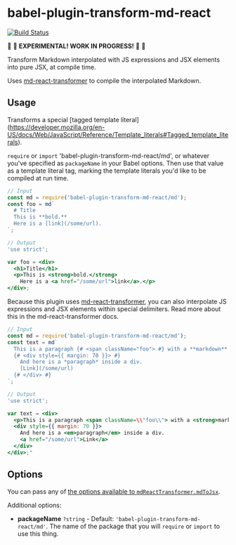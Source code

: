 # babel-plugin-transform-md-react

[![Build Status](https://travis-ci.org/mapbox/babel-plugin-transform-md-react.svg?branch=master)](https://travis-ci.org/mapbox/babel-plugin-transform-md-react)

🚧 🚧 **EXPERIMENTAL! WORK IN PROGRESS!** 🚧 🚧

Transform Markdown interpolated with JS expressions and JSX elements into pure JSX, at compile time.

Uses [md-react-transformer](https://github.com/mapbox/md-react-transformer) to compile the interpolated Markdown.

## Usage

Transforms a special [tagged template literal] (https://developer.mozilla.org/en-US/docs/Web/JavaScript/Reference/Template_literals#Tagged_template_literals).

`require` or `import` 'babel-plugin-transform-md-react/md', or whatever you've specified as `packageName` in your Babel options.
Then use that value as a template literal tag, marking the template literals you'd like to be compiled at run time.

```jsx
// Input
const md = require('babel-plugin-transform-md-react/md');
const foo = md`
  # Title
  This is **bold.**
  Here is a [link](/some/url).
`;

// Output
'use strict';

var foo = <div>
  <h1>Title</h1>
  <p>This is <strong>bold.</strong>
    Here is a <a href="/some/url">link</a>.</p>
</div>;
```

Because this plugin uses [md-react-transformer](https://github.com/mapbox/md-react-transformer), you can also interpolate JS expressions and JSX elements within special delimiters. Read more about this in the md-react-transformer docs.

```jsx
// Input
const md = require('babel-plugin-transform-md-react/md');
const text = md`
  This is a paragraph {# <span className="foo"> #} with a **markdown** span inside {# </span> #}
  {# <div style={{ margin: 70 }}> #}
    And here is a *paragraph* inside a div.
    [Link](/some/url)
  {# </div> #}
`;

// Output
'use strict';

var text = <div>
  <p>This is a paragraph <span className=\\"foo\\"> with a <strong>markdown</strong> span inside </span></p>
  <div style={{ margin: 70 }}>
    And here is a <em>paragraph</em> inside a div.
    <a href="/some/url">Link</a>
  </div>
</div>;"
```

## Options

You can pass any of [the options available to `mdReactTransformer.mdToJsx`](https://github.com/mapbox/md-react-transformer#mdtojsx).

Additional options:
- **packageName** `?string` - Default: `'babel-plugin-transform-md-react/md'`.
  The name of the package that you will `require` or `import` to use this thing.
